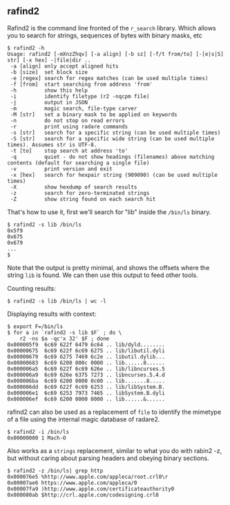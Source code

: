 ## rafind2

Rafind2 is the command line fronted of the `r_search` library. Which allows you to search for strings, sequences of bytes with binary masks, etc

```
$ rafind2 -h
Usage: rafind2 [-mXnzZhqv] [-a align] [-b sz] [-f/t from/to] [-[e|s|S] str] [-x hex] -|file|dir ..
 -a [align] only accept aligned hits
 -b [size]  set block size
 -e [regex] search for regex matches (can be used multiple times)
 -f [from]  start searching from address 'from'
 -h         show this help
 -i         identify filetype (r2 -nqcpm file)
 -j         output in JSON
 -m         magic search, file-type carver
 -M [str]   set a binary mask to be applied on keywords
 -n         do not stop on read errors
 -r         print using radare commands
 -s [str]   search for a specific string (can be used multiple times)
 -S [str]   search for a specific wide string (can be used multiple times). Assumes str is UTF-8.
 -t [to]    stop search at address 'to'
 -q         quiet - do not show headings (filenames) above matching contents (default for searching a single file)
 -v         print version and exit
 -x [hex]   search for hexpair string (909090) (can be used multiple times)
 -X         show hexdump of search results
 -z         search for zero-terminated strings
 -Z         show string found on each search hit
```

That's how to use it, first we'll search for "lib" inside the `/bin/ls` binary.
```
$ rafind2 -s lib /bin/ls
0x5f9
0x675
0x679
...
$
```
Note that the output is pretty minimal, and shows the offsets where the string `lib` is found. We can then use this output to feed other tools.

Counting results:

```
$ rafind2 -s lib /bin/ls | wc -l
```

Displaying results with context:

```
$ export F=/bin/ls
$ for a in `rafind2 -s lib $F` ; do \
    r2 -ns $a -qc'x 32' $F ; done
0x000005f9  6c69 622f 6479 6c64 .. lib/dyld........
0x00000675  6c69 622f 6c69 6275 .. lib/libutil.dyli
0x00000679  6c69 6275 7469 6c2e .. libutil.dylib...
0x00000683  6c69 6200 000c 0000 .. lib......8......
0x000006a5  6c69 622f 6c69 626e .. lib/libncurses.5
0x000006a9  6c69 626e 6375 7273 .. libncurses.5.4.d
0x000006ba  6c69 6200 0000 0c00 .. lib.......8.....
0x000006dd  6c69 622f 6c69 6253 .. lib/libSystem.B.
0x000006e1  6c69 6253 7973 7465 .. libSystem.B.dyli
0x000006ef  6c69 6200 0000 0000 .. lib......&......
```

rafind2 can also be used as a replacement of `file` to identify the mimetype of a file using the internal magic database of radare2.

```
$ rafind2 -i /bin/ls
0x00000000 1 Mach-O
```

Also works as a `strings` replacement, similar to what you do with rabin2 -z, but without caring about parsing headers and obeying binary sections.

```
$ rafind2 -z /bin/ls| grep http
0x000076e5 %http://www.apple.com/appleca/root.crl0\r
0x00007ae6 https://www.apple.com/appleca/0
0x00007fa9 )http://www.apple.com/certificateauthority0
0x000080ab $http://crl.apple.com/codesigning.crl0
```
